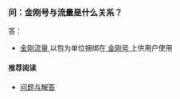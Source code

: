 ### 问：金刚号与流量是什么关系？

答：

- [ 金刚流量 ](https://a2zitpro.github.io/web/流量)以包为单位捆绑在[ 金刚号 ](https://a2zitpro.github.io/web/金刚号)上供用户使用

#### 推荐阅读
- [ 问题与解答 ](https://a2zitpro.github.io/web/问题与解答)
